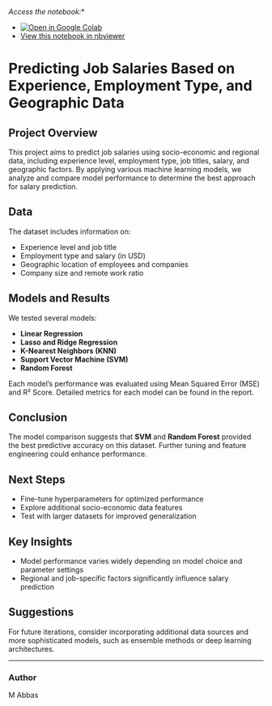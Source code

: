*Access the notebook:**

- [![Open in Google Colab](https://colab.research.google.com/assets/colab-badge.svg)](https://colab.research.google.com/github/MuhammadAbbas01/Predict-Job-Salaries/blob/main/Untitled9.ipynb)
- [View this notebook in nbviewer](https://nbviewer.org/github/MuhammadAbbas01/Predict-Job-Salaries/blob/main/Untitled9.ipynb)


# Predicting Job Salaries Based on Experience, Employment Type, and Geographic Data

## Project Overview
This project aims to predict job salaries using socio-economic and regional data, including experience level, employment type, job titles, salary, and geographic factors. By applying various machine learning models, we analyze and compare model performance to determine the best approach for salary prediction.

## Data
The dataset includes information on:
- Experience level and job title
- Employment type and salary (in USD)
- Geographic location of employees and companies
- Company size and remote work ratio

## Models and Results
We tested several models:
- **Linear Regression** 
- **Lasso and Ridge Regression**
- **K-Nearest Neighbors (KNN)**
- **Support Vector Machine (SVM)**
- **Random Forest**

Each model’s performance was evaluated using Mean Squared Error (MSE) and R² Score. Detailed metrics for each model can be found in the report.

## Conclusion
The model comparison suggests that **SVM** and **Random Forest** provided the best predictive accuracy on this dataset. Further tuning and feature engineering could enhance performance.

## Next Steps
- Fine-tune hyperparameters for optimized performance
- Explore additional socio-economic data features
- Test with larger datasets for improved generalization

## Key Insights
- Model performance varies widely depending on model choice and parameter settings
- Regional and job-specific factors significantly influence salary prediction

## Suggestions
For future iterations, consider incorporating additional data sources and more sophisticated models, such as ensemble methods or deep learning architectures.

---

### Author
M Abbas
